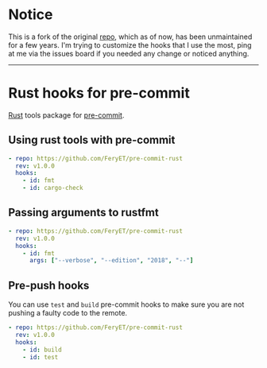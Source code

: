 # Notice

This is a fork of the original [repo](https://github.com/doublify/pre-commit-rust), which as of now, has been unmaintained for a few years. I'm trying to customize the hooks that I use the most, ping at me via the issues board if you needed any change or noticed anything.

---

# Rust hooks for pre-commit

[Rust](https://www.rust-lang.org) tools package for [pre-commit](https://pre-commit.com).

## Using rust tools with pre-commit

```yaml
- repo: https://github.com/FeryET/pre-commit-rust
  rev: v1.0.0
  hooks:
    - id: fmt
    - id: cargo-check
```

## Passing arguments to rustfmt

```yaml
- repo: https://github.com/FeryET/pre-commit-rust
  rev: v1.0.0
  hooks:
    - id: fmt
      args: ["--verbose", "--edition", "2018", "--"]
```

## Pre-push hooks

You can use `test` and `build` pre-commit hooks to make sure you are not pushing a faulty code to the remote.

```yaml
- repo: https://github.com/FeryET/pre-commit-rust
  rev: v1.0.0
  hooks:
    - id: build
    - id: test
```
